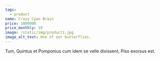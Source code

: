 ```yaml
---
tags:
  - product
name: Crazy Cyan Brain
price: 1000000
price_monthly: 19
image: /static/img/product1.jpg
image_alt_text: One of our butterflies.
---
```

Tum, Quintus et Pomponius cum idem se velle dixissent, Piso exorsus est.
